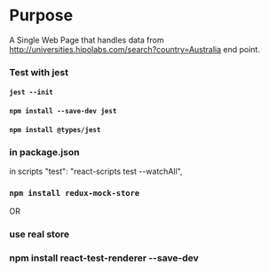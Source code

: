 # Purpose

A Single Web Page that handles data from http://universities.hipolabs.com/search?country=Australia end point.

### Test with jest

#### `jest --init`

#### `npm install --save-dev jest`

#### `npm install @types/jest`

### in package.json

in scripts
"test": "react-scripts test --watchAll",

### `npm install redux-mock-store`

OR

### use real store

### npm install react-test-renderer --save-dev
